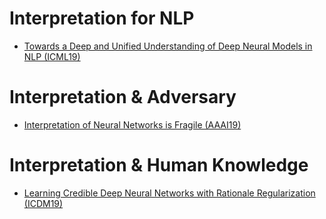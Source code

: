 # Interpretation for NLP
* [Towards a Deep and Unified Understanding of Deep Neural Models in NLP (ICML19)](http://proceedings.mlr.press/v97/guan19a/guan19a.pdf) <br />

# Interpretation & Adversary
* [Interpretation of Neural Networks is Fragile (AAAI19)](https://arxiv.org/pdf/1710.10547.pdf) <br />

# Interpretation & Human Knowledge
* [Learning Credible Deep Neural Networks with Rationale Regularization (ICDM19)](https://arxiv.org/pdf/1908.05601.pdf) <br />
